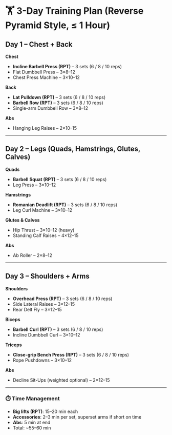 # 🏋️ 3-Day Training Plan (Reverse Pyramid Style, ≤ 1 Hour)

## **Day 1 – Chest + Back**
**Chest**
- **Incline Barbell Press (RPT)** – 3 sets (6 / 8 / 10 reps)  
- Flat Dumbbell Press – 3×8–12  
- Chest Press Machine – 3×10–12  

**Back**
- **Lat Pulldown (RPT)** – 3 sets (6 / 8 / 10 reps)  
- **Barbell Row (RPT)** – 3 sets (6 / 8 / 10 reps)  
- Single-arm Dumbbell Row – 3×8–12  

**Abs**
- Hanging Leg Raises – 2×10–15  

---

## **Day 2 – Legs (Quads, Hamstrings, Glutes, Calves)**
**Quads**
- **Barbell Squat (RPT)** – 3 sets (6 / 8 / 10 reps)  
- Leg Press – 3×10–12  

**Hamstrings**
- **Romanian Deadlift (RPT)** – 3 sets (6 / 8 / 10 reps)  
- Leg Curl Machine – 3×10–12  

**Glutes & Calves**
- Hip Thrust – 3×10–12 (heavy)  
- Standing Calf Raises – 4×12–15  

**Abs**
- Ab Roller – 2×8–12  

---

## **Day 3 – Shoulders + Arms**
**Shoulders**
- **Overhead Press (RPT)** – 3 sets (6 / 8 / 10 reps)  
- Side Lateral Raises – 3×12–15  
- Rear Delt Fly – 3×12–15  

**Biceps**
- **Barbell Curl (RPT)** – 3 sets (6 / 8 / 10 reps)  
- Incline Dumbbell Curl – 3×10–12  

**Triceps**
- **Close-grip Bench Press (RPT)** – 3 sets (6 / 8 / 10 reps)  
- Rope Pushdowns – 3×10–12  

**Abs**
- Decline Sit-Ups (weighted optional) – 2×12–15  

---

### ⏱️ Time Management
- **Big lifts (RPT)**: 15–20 min each  
- **Accessories**: 2–3 min per set, superset arms if short on time  
- **Abs**: 5 min at end  
- Total: ~55–60 min  
